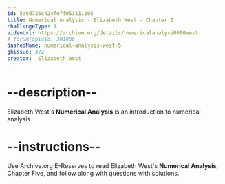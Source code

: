 ```yaml
---
id: 5a9d726c424feff051111105
title: Numerical Analysis - Elizabeth West - Chapter 5
challengeType: 1
videoUrl: https://archive.org/details/numericalanalysi0000west
# forumTopicId: 301086
dashedName: numerical-analysis-west-5
ghissue: 372
creator:  Elizabeth West
---
```


# --description--

Elizabeth West's __Numerical Analysis__ is an introduction to numerical analysis.

# --instructions--

Use Archive.org E-Reserves to read Elizabeth West's __Numerical Analysis__, Chapter Five, and follow along with questions with solutions. 